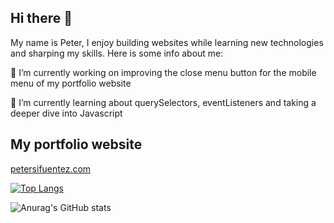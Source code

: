 ## Hi there 👋
My name is Peter, I enjoy building websites while learning new technologies and sharping my skills. Here is some info about me: 

🔭 I’m currently working on improving the close menu button for the mobile menu of my portfolio website

🌱 I’m currently learning about querySelectors, eventListeners and taking a deeper dive into Javascript 

## My portfolio website
<a target="_blank" href="https://petersifuentez.com/">petersifuentez.com</a>

[![Top Langs](https://github-readme-stats.vercel.app/api/top-langs/?username=peter-sifuentez)](https://github.com/anuraghazra/github-readme-stats)

![Anurag's GitHub stats](https://github-readme-stats.vercel.app/api?username=peter-sifuentez&hide=stars,issues,contribs)





